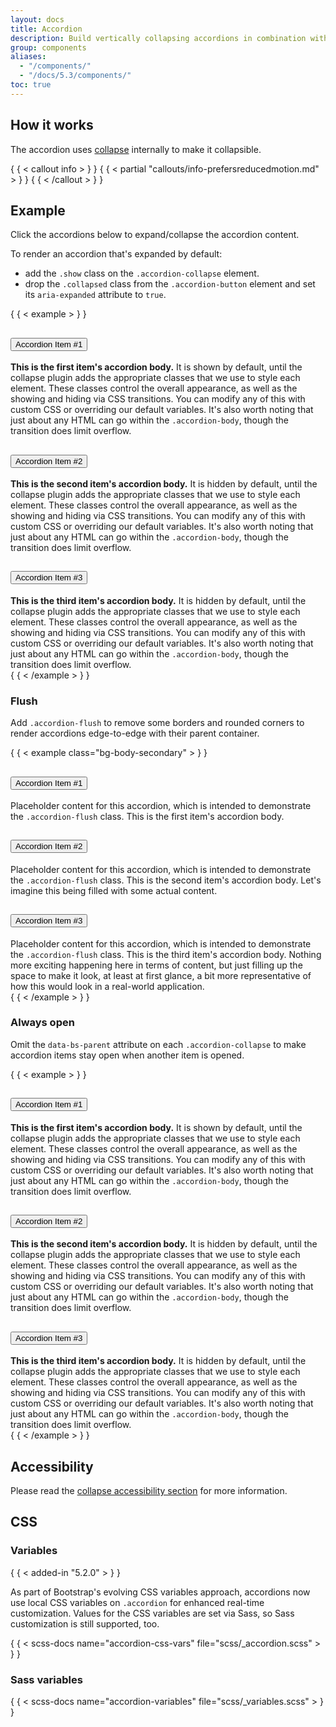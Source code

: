 ```yaml
---
layout: docs
title: Accordion
description: Build vertically collapsing accordions in combination with our Collapse JavaScript plugin.
group: components
aliases:
  - "/components/"
  - "/docs/5.3/components/"
toc: true
---
```


## How it works

The accordion uses [collapse](/components/collapse.md) internally
to make it collapsible.

{ { < callout info > } }
{ { < partial "callouts/info-prefersreducedmotion.md" > } }
{ { < /callout > } }

## Example

Click the accordions below to expand/collapse the accordion content.

To render an accordion that's expanded by default:

- add the `.show` class on the `.accordion-collapse` element.
- drop the `.collapsed` class from the `.accordion-button` element and set its
  `aria-expanded` attribute to `true`.

{ { < example > } }
<div class="accordion" id="accordionExample">
  <div class="accordion-item">
    <h2 class="accordion-header">
      <button class="accordion-button" type="button" data-bs-toggle="collapse" data-bs-target="#collapseOne" aria-expanded="true" aria-controls="collapseOne">
        Accordion Item #1
      </button>
    </h2>
    <div id="collapseOne" class="accordion-collapse collapse show" data-bs-parent="#accordionExample">
      <div class="accordion-body">
        <strong>This is the first item's accordion body.</strong> It is shown by default, until the collapse plugin adds the appropriate classes that we use to style each element. These classes control the overall appearance, as well as the showing and hiding via CSS transitions. You can modify any of this with custom CSS or overriding our default variables. It's also worth noting that just about any HTML can go within the <code>.accordion-body</code>, though the transition does limit overflow.
      </div>
    </div>
  </div>
  <div class="accordion-item">
    <h2 class="accordion-header">
      <button class="accordion-button collapsed" type="button" data-bs-toggle="collapse" data-bs-target="#collapseTwo" aria-expanded="false" aria-controls="collapseTwo">
        Accordion Item #2
      </button>
    </h2>
    <div id="collapseTwo" class="accordion-collapse collapse" data-bs-parent="#accordionExample">
      <div class="accordion-body">
        <strong>This is the second item's accordion body.</strong> It is hidden by default, until the collapse plugin adds the appropriate classes that we use to style each element. These classes control the overall appearance, as well as the showing and hiding via CSS transitions. You can modify any of this with custom CSS or overriding our default variables. It's also worth noting that just about any HTML can go within the <code>.accordion-body</code>, though the transition does limit overflow.
      </div>
    </div>
  </div>
  <div class="accordion-item">
    <h2 class="accordion-header">
      <button class="accordion-button collapsed" type="button" data-bs-toggle="collapse" data-bs-target="#collapseThree" aria-expanded="false" aria-controls="collapseThree">
        Accordion Item #3
      </button>
    </h2>
    <div id="collapseThree" class="accordion-collapse collapse" data-bs-parent="#accordionExample">
      <div class="accordion-body">
        <strong>This is the third item's accordion body.</strong> It is hidden by default, until the collapse plugin adds the appropriate classes that we use to style each element. These classes control the overall appearance, as well as the showing and hiding via CSS transitions. You can modify any of this with custom CSS or overriding our default variables. It's also worth noting that just about any HTML can go within the <code>.accordion-body</code>, though the transition does limit overflow.
      </div>
    </div>
  </div>
</div>
{ { < /example > } }

### Flush

Add `.accordion-flush` to remove some borders and rounded corners to render
accordions edge-to-edge with their parent container.

{ { < example class="bg-body-secondary" > } }
<div class="accordion accordion-flush" id="accordionFlushExample">
  <div class="accordion-item">
    <h2 class="accordion-header">
      <button class="accordion-button collapsed" type="button" data-bs-toggle="collapse" data-bs-target="#flush-collapseOne" aria-expanded="false" aria-controls="flush-collapseOne">
        Accordion Item #1
      </button>
    </h2>
    <div id="flush-collapseOne" class="accordion-collapse collapse" data-bs-parent="#accordionFlushExample">
      <div class="accordion-body">Placeholder content for this accordion, which is intended to demonstrate the <code>.accordion-flush</code> class. This is the first item's accordion body.</div>
    </div>
  </div>
  <div class="accordion-item">
    <h2 class="accordion-header">
      <button class="accordion-button collapsed" type="button" data-bs-toggle="collapse" data-bs-target="#flush-collapseTwo" aria-expanded="false" aria-controls="flush-collapseTwo">
        Accordion Item #2
      </button>
    </h2>
    <div id="flush-collapseTwo" class="accordion-collapse collapse" data-bs-parent="#accordionFlushExample">
      <div class="accordion-body">Placeholder content for this accordion, which is intended to demonstrate the <code>.accordion-flush</code> class. This is the second item's accordion body. Let's imagine this being filled with some actual content.</div>
    </div>
  </div>
  <div class="accordion-item">
    <h2 class="accordion-header">
      <button class="accordion-button collapsed" type="button" data-bs-toggle="collapse" data-bs-target="#flush-collapseThree" aria-expanded="false" aria-controls="flush-collapseThree">
        Accordion Item #3
      </button>
    </h2>
    <div id="flush-collapseThree" class="accordion-collapse collapse" data-bs-parent="#accordionFlushExample">
      <div class="accordion-body">Placeholder content for this accordion, which is intended to demonstrate the <code>.accordion-flush</code> class. This is the third item's accordion body. Nothing more exciting happening here in terms of content, but just filling up the space to make it look, at least at first glance, a bit more representative of how this would look in a real-world application.</div>
    </div>
  </div>
</div>
{ { < /example > } }

### Always open

Omit the `data-bs-parent` attribute on each `.accordion-collapse` to make
accordion items stay open when another item is opened.

{ { < example > } }
<div class="accordion" id="accordionPanelsStayOpenExample">
  <div class="accordion-item">
    <h2 class="accordion-header">
      <button class="accordion-button" type="button" data-bs-toggle="collapse" data-bs-target="#panelsStayOpen-collapseOne" aria-expanded="true" aria-controls="panelsStayOpen-collapseOne">
        Accordion Item #1
      </button>
    </h2>
    <div id="panelsStayOpen-collapseOne" class="accordion-collapse collapse show">
      <div class="accordion-body">
        <strong>This is the first item's accordion body.</strong> It is shown by default, until the collapse plugin adds the appropriate classes that we use to style each element. These classes control the overall appearance, as well as the showing and hiding via CSS transitions. You can modify any of this with custom CSS or overriding our default variables. It's also worth noting that just about any HTML can go within the <code>.accordion-body</code>, though the transition does limit overflow.
      </div>
    </div>
  </div>
  <div class="accordion-item">
    <h2 class="accordion-header">
      <button class="accordion-button collapsed" type="button" data-bs-toggle="collapse" data-bs-target="#panelsStayOpen-collapseTwo" aria-expanded="false" aria-controls="panelsStayOpen-collapseTwo">
        Accordion Item #2
      </button>
    </h2>
    <div id="panelsStayOpen-collapseTwo" class="accordion-collapse collapse">
      <div class="accordion-body">
        <strong>This is the second item's accordion body.</strong> It is hidden by default, until the collapse plugin adds the appropriate classes that we use to style each element. These classes control the overall appearance, as well as the showing and hiding via CSS transitions. You can modify any of this with custom CSS or overriding our default variables. It's also worth noting that just about any HTML can go within the <code>.accordion-body</code>, though the transition does limit overflow.
      </div>
    </div>
  </div>
  <div class="accordion-item">
    <h2 class="accordion-header">
      <button class="accordion-button collapsed" type="button" data-bs-toggle="collapse" data-bs-target="#panelsStayOpen-collapseThree" aria-expanded="false" aria-controls="panelsStayOpen-collapseThree">
        Accordion Item #3
      </button>
    </h2>
    <div id="panelsStayOpen-collapseThree" class="accordion-collapse collapse">
      <div class="accordion-body">
        <strong>This is the third item's accordion body.</strong> It is hidden by default, until the collapse plugin adds the appropriate classes that we use to style each element. These classes control the overall appearance, as well as the showing and hiding via CSS transitions. You can modify any of this with custom CSS or overriding our default variables. It's also worth noting that just about any HTML can go within the <code>.accordion-body</code>, though the transition does limit overflow.
      </div>
    </div>
  </div>
</div>
{ { < /example > } }

## Accessibility

Please read the [collapse accessibility section](/components/collapse.md#accessibility) for more information.

## CSS

### Variables

{ { < added-in "5.2.0" > } }

As part of Bootstrap's evolving CSS variables approach, accordions now use local
CSS variables on `.accordion` for enhanced real-time customization. Values for
the CSS variables are set via Sass, so Sass customization is still supported,
too.

{ { < scss-docs name="accordion-css-vars" file="scss/_accordion.scss" > } }

### Sass variables

{ { < scss-docs name="accordion-variables" file="scss/_variables.scss" > } }
